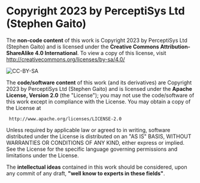 # Copyright 2023 by PerceptiSys Ltd (Stephen Gaito)

The **non-code content** of this work is Copyright 2023 by PerceptiSys Ltd
(Stephen Gaito) and is licensed under the **Creative Commons
Attribution-ShareAlike 4.0 International**. To view a copy of this
license, visit http://creativecommons.org/licenses/by-sa/4.0/

![CC-BY-SA](https://licensebuttons.net/l/by-sa/4.0/88x31.png)

The **code/software content** of this work (and its derivatives) are
Copyright 2023 by PerceptiSys Ltd (Stephen Gaito) and is licensed under
the **Apache License, Version 2.0** (the "License"); you may not use the
code/software of this work except in compliance with the License. You may
obtain a copy of the License at

     http://www.apache.org/licenses/LICENSE-2.0

Unless required by applicable law or agreed to in writing, software
distributed under the License is distributed on an "AS IS" BASIS, WITHOUT
WARRANTIES OR CONDITIONS OF ANY KIND, either express or implied. See the
License for the specific language governing permissions and limitations
under the License.

The **intellectual ideas** contained in this work should be considered,
upon any commit of any draft, **"well know to experts in these fields"**.
